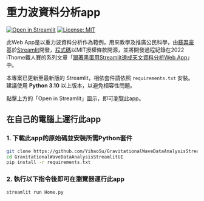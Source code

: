 # 重力波資料分析app
[![Open in Streamlit](https://static.streamlit.io/badges/streamlit_badge_black_white.svg)](https://yihaosu-gravitationalwavedataanalysisstreamlitui-home-fgrchc.streamlitapp.com/)
[![License: MIT](https://img.shields.io/badge/License-MIT-blue.svg)](https://github.com/YihaoSu/GravitationalWaveDataAnalysisStreamlitUI/blob/main/LICENSE)


此Web App是以重力波資料分析作為範例，用來教學及推廣公民科學，由[蘇羿豪](https://astrobackhacker.tw/)基於[Streamlit](https://streamlit.io/)開發，[程式碼](https://github.com/YihaoSu/GravitationalWaveDataAnalysisStreamlitUI)以MIT授權條款開源，並將開發過程紀錄在2022 iThome鐵人賽的系列文章「[跟著黑蛋用Streamlit速成天文資料分析Web App](https://ithelp.ithome.com.tw/users/20103436/ironman/5820)」中。

本專案已更新至最新版的 Streamlit，相依套件請依照 `requirements.txt` 安裝。
建議使用 **Python 3.10** 以上版本，以避免相容性問題。

點擊上方的「Open in Streamlit」圖示，即可瀏覽此app。

## 在自己的電腦上運行此app
### 1. 下載此app的原始碼並安裝所需Python套件
```bash
git clone https://github.com/YihaoSu/GravitationalWaveDataAnalysisStreamlitUI.git
cd GravitationalWaveDataAnalysisStreamlitUI
pip install -r requirements.txt
```
### 2. 執行以下指令後即可在瀏覽器運行此app
```shell
streamlit run Home.py
```
